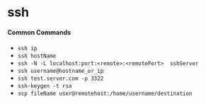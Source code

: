 # ssh

#### Common Commands

* `ssh ip`
* `ssh hostName`
* `ssh -N -L localhost:port:<remote>:<remotePort>  sshServer`
* `ssh username@hostname_or_ip`
* `ssh test.server.com -p 3322`
* `ssh-keygen -t rsa`
* `scp fileName user@remotehost:/home/username/destination`
